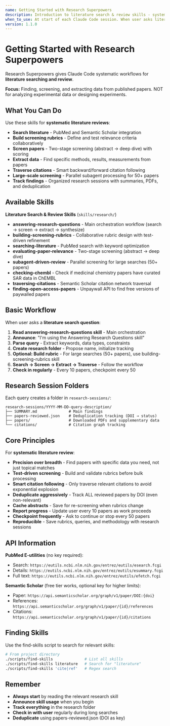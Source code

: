 ```yaml
---
name: Getting Started with Research Superpowers
description: Introduction to literature search & review skills - systematic paper finding, screening, extraction, and citation traversal
when_to_use: At start of each Claude Code session. When user asks literature search questions. When searching scientific literature. When reviewing papers or citations.
version: 1.1.0
---
```


# Getting Started with Research Superpowers

Research Superpowers gives Claude Code systematic workflows for **literature searching and review**.

**Focus:** Finding, screening, and extracting data from published papers. NOT for analyzing experimental data or designing experiments.

## What You Can Do

Use these skills for **systematic literature reviews**:

- **Search literature** - PubMed and Semantic Scholar integration
- **Build screening rubrics** - Define and test relevance criteria collaboratively
- **Screen papers** - Two-stage screening (abstract → deep dive) with scoring
- **Extract data** - Find specific methods, results, measurements from papers
- **Traverse citations** - Smart backward/forward citation following
- **Large-scale screening** - Parallel subagent processing for 50+ papers
- **Track findings** - Organized research sessions with summaries, PDFs, and deduplication

## Available Skills

**Literature Search & Review Skills** (`skills/research/`)
- **answering-research-questions** - Main orchestration workflow (search → screen → extract → synthesize)
- **building-screening-rubrics** - Collaborative rubric design with test-driven refinement
- **searching-literature** - PubMed search with keyword optimization
- **evaluating-paper-relevance** - Two-stage screening (abstract → deep dive)
- **subagent-driven-review** - Parallel screening for large searches (50+ papers)
- **checking-chembl** - Check if medicinal chemistry papers have curated SAR data in ChEMBL
- **traversing-citations** - Semantic Scholar citation network traversal
- **finding-open-access-papers** - Unpaywall API to find free versions of paywalled papers

## Basic Workflow

When user asks a **literature search question**:

1. **Read answering-research-questions skill** - Main orchestration
2. **Announce**: "I'm using the Answering Research Questions skill"
3. **Parse query** - Extract keywords, data types, constraints
4. **Create research folder** - Propose name, initialize tracking
5. **Optional: Build rubric** - For large searches (50+ papers), use building-screening-rubrics skill
6. **Search → Screen → Extract → Traverse** - Follow the workflow
7. **Check in regularly** - Every 10 papers, checkpoint every 50

## Research Session Folders

Each query creates a folder in `research-sessions/`:

```
research-sessions/YYYY-MM-DD-query-description/
├── SUMMARY.md              # Main findings
├── papers-reviewed.json    # Deduplication tracking (DOI → status)
├── papers/                 # Downloaded PDFs and supplementary data
└── citations/              # Citation graph tracking
```

## Core Principles

For **systematic literature review**:

- **Precision over breadth** - Find papers with specific data you need, not just topical matches
- **Test-driven screening** - Build and validate rubrics before bulk processing
- **Smart citation following** - Only traverse relevant citations to avoid exponential explosion
- **Deduplicate aggressively** - Track ALL reviewed papers by DOI (even non-relevant)
- **Cache abstracts** - Save for re-screening when rubrics change
- **Report progress** - Update user every 10 papers as work proceeds
- **Checkpoint frequently** - Ask to continue or stop every 50 papers
- **Reproducible** - Save rubrics, queries, and methodology with research sessions

## API Information

**PubMed E-utilities** (no key required):
- Search: `https://eutils.ncbi.nlm.nih.gov/entrez/eutils/esearch.fcgi`
- Details: `https://eutils.ncbi.nlm.nih.gov/entrez/eutils/esummary.fcgi`
- Full text: `https://eutils.ncbi.nlm.nih.gov/entrez/eutils/efetch.fcgi`

**Semantic Scholar** (free tier works, optional key for higher limits):
- Paper: `https://api.semanticscholar.org/graph/v1/paper/DOI:{doi}`
- References: `https://api.semanticscholar.org/graph/v1/paper/{id}/references`
- Citations: `https://api.semanticscholar.org/graph/v1/paper/{id}/citations`

## Finding Skills

Use the find-skills script to search for relevant skills:

```bash
# From project directory
./scripts/find-skills              # List all skills
./scripts/find-skills literature   # Search for "literature"
./scripts/find-skills 'cite|ref'   # Regex search
```

## Remember

- **Always start** by reading the relevant research skill
- **Announce skill usage** when you begin
- **Track everything** in the research folder
- **Check in with user** regularly during long searches
- **Deduplicate** using papers-reviewed.json (DOI as key)
